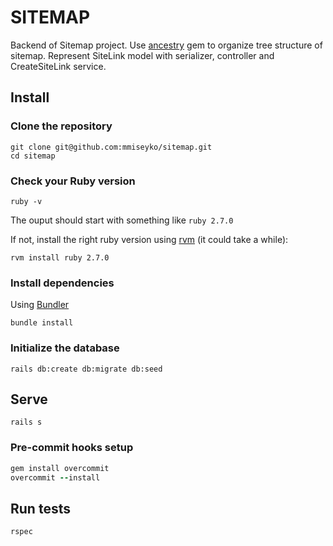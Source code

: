 # SITEMAP
Backend of Sitemap project. Use [ancestry](https://github.com/stefankroes/ancestry/) gem to organize tree structure of sitemap. Represent SiteLink model with serializer, controller and CreateSiteLink service.

## Install

### Clone the repository

```shell
git clone git@github.com:mmiseyko/sitemap.git
cd sitemap
```

### Check your Ruby version

```shell
ruby -v
```

The ouput should start with something like `ruby 2.7.0`

If not, install the right ruby version using [rvm](https://rvm.io/) (it could take a while):

```shell
rvm install ruby 2.7.0
```

### Install dependencies

Using [Bundler](https://github.com/bundler/bundler)

```shell
bundle install
```

### Initialize the database

```shell
rails db:create db:migrate db:seed
```

## Serve

```shell
rails s
```

### Pre-commit hooks setup

```ruby
gem install overcommit
overcommit --install
```

## Run tests

```shell
rspec
```
